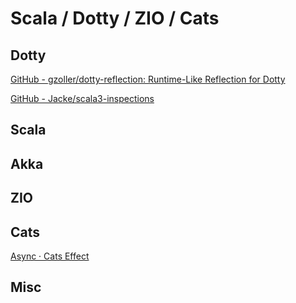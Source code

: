 # Scala / Dotty / ZIO / Cats

## Dotty

[GitHub - gzoller/dotty-reflection: Runtime-Like Reflection for Dotty](https://github.com/gzoller/dotty-reflection)

[GitHub - Jacke/scala3-inspections](https://github.com/Jacke/scala3-inspections)

## Scala

## Akka

## ZIO

## Cats

[Async · Cats Effect](https://typelevel.org/cats-effect/docs/typeclasses/async)

## Misc